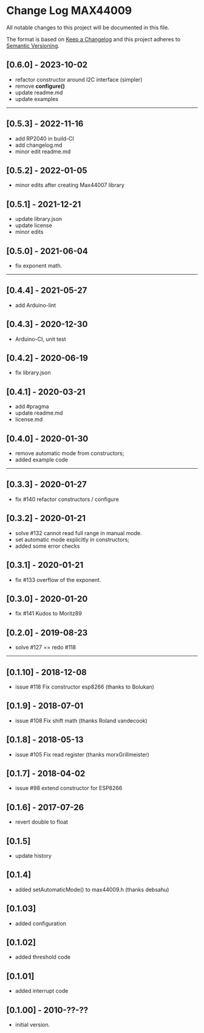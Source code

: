 # Change Log MAX44009

All notable changes to this project will be documented in this file.

The format is based on [Keep a Changelog](http://keepachangelog.com/)
and this project adheres to [Semantic Versioning](http://semver.org/).


## [0.6.0] - 2023-10-02
- refactor constructor around I2C interface (simpler)
- remove **configure()**
- update readme.md
- update examples

----

## [0.5.3] - 2022-11-16
- add RP2040 in build-CI
- add changelog.md
- minor edit readme.md

## [0.5.2] - 2022-01-05
- minor edits after creating Max44007 library

## [0.5.1] - 2021-12-21
- update library.json
- update license
- minor edits

## [0.5.0] - 2021-06-04
- fix exponent math.

----

## [0.4.4] - 2021-05-27
- add Arduino-lint

## [0.4.3] - 2020-12-30
- Arduino-CI, unit test

## [0.4.2] - 2020-06-19
- fix library.json

## [0.4.1] - 2020-03-21
- add #pragma
- update readme.md
- license.md

## [0.4.0] - 2020-01-30
- remove automatic mode from constructors;
- added example code

----

## [0.3.3] - 2020-01-27
- fix #140 refactor constructors / configure

## [0.3.2] - 2020-01-21
- solve #132 cannot read full range in manual mode.
- set automatic mode explicitly in constructors;
- added some error checks

## [0.3.1] - 2020-01-21
- fix #133 overflow of the exponent.

## [0.3.0] - 2020-01-20
- fix #141 Kudos to Moritz89

## [0.2.0] - 2019-08-23
- solve #127 == redo #118

----

## [0.1.10] - 2018-12-08
- issue #118 Fix constructor esp8266 (thanks to Bolukan)

## [0.1.9] - 2018-07-01
- issue #108 Fix shift math (thanks Roland vandecook)

## [0.1.8] - 2018-05-13
- issue #105 Fix read register (thanks morxGrillmeister)

## [0.1.7] - 2018-04-02
- issue #98 extend constructor for ESP8266

## [0.1.6] - 2017-07-26
- revert double to float 

## [0.1.5]
- update history

## [0.1.4]
- added setAutomaticMode() to max44009.h (thanks debsahu)

## [0.1.03] 
- added configuration

## [0.1.02]
- added threshold code

## [0.1.01]
- added interrupt code

## [0.1.00] - 2010-??-??
- initial version.

